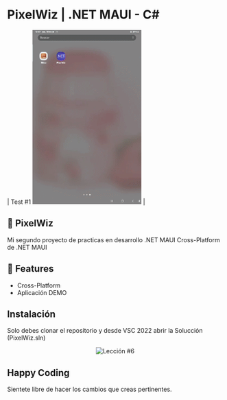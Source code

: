 # PixelWiz | .NET MAUI - C#

| Test #1                                                                                  <img src="PixelWiz\imgReadme\PixelWiz.gif" alt="animacion del home" /> |


## 🚀 PixelWiz

Mi segundo proyecto de practicas en desarrollo .NET MAUI Cross-Platform de .NET MAUI

## 💯 Features

- Cross-Platform
- Aplicación DEMO

## Instalación

Solo debes clonar el repositorio y desde VSC 2022 abrir la Solucción (PixelWiz.sln)

<p align="center">
  <img src="https://i.ibb.co/CPp0nX5/copiar-repo.gif" alt="Lección #6" />
</p>


## Happy Coding

Sientete libre de hacer los cambios que creas pertinentes.

